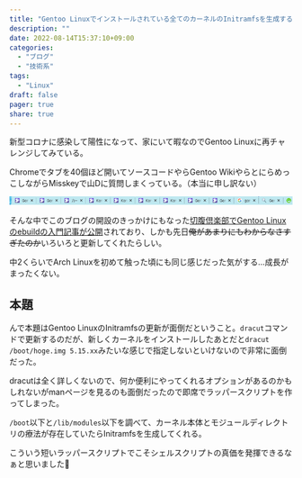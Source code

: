 ```yaml
---
title: "Gentoo Linuxでインストールされている全てのカーネルのInitramfsを生成する"
description: ""
date: 2022-08-14T15:37:10+09:00
categories:
  - "ブログ"
  - "技術系"
tags:
  - "Linux"
draft: false
pager: true
share: true
---
```


新型コロナに感染して陽性になって、家にいて暇なのでGentoo Linuxに再チャレンジしてみている。

Chromeでタブを40個ほど開いてソースコードやらGentoo WikiやらとにらめっこしながらMisskeyで山Dに質問しまくっている。（本当に申し訳ない）

![Chrome](./chrome.png)

そんな中でこのブログの開設のきっかけにもなった[切腹倶楽部でGentoo Linuxのebuildの入門記事が公開](https://seppuku.club/unix-like/gentoo-overlay-enter/)されており、しかも先日~~俺があまりにもわからなさすぎたのか~~いろいろと更新してくれたらしい。

中2くらいでArch Linuxを初めて触った頃にも同じ感じだった気がする...成長がまったくない。

## 本題

んで本題はGentoo LinuxのInitramfsの更新が面倒だということ。`dracut`コマンドで更新するのだが、新しくカーネルをインストールしたあとだと`dracut /boot/hoge.img 5.15.xx`みたいな感じで指定しないといけないので非常に面倒だった。

dracutは全く詳しくないので、何か便利にやってくれるオプションがあるのかもしれないがmanページを見るのも面倒だったので即席でラッパースクリプトを作ってしまった。

`/boot`以下と`/lib/modules`以下を調べて、カーネル本体とモジュールディレクトリの療法が存在していたらInitramfsを生成してくれる。

こういう短いラッパースクリプトでこそシェルスクリプトの真価を発揮できるなぁと思いました🍊

<script src="https://gist.github.com/Hayao0819/d0bc7d890fe220c92c34f651356c2cae.js"></script>


